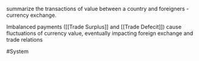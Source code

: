summarize the transactions of value between a country and foreigners - currency exchange. 

Imbalanced payments ([[Trade Surplus]] and [[Trade Defecit]]) cause fluctuations of currency value, eventually impacting foreign exchange and trade relations

#System